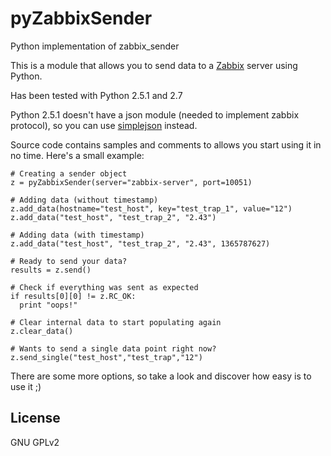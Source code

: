 # pyZabbixSender
Python implementation of zabbix_sender

This is a module that allows you to send data to a [Zabbix] server using Python.

Has been tested with Python 2.5.1 and 2.7

Python 2.5.1 doesn't have a json module (needed to implement zabbix protocol), so you can use [simplejson] instead.

Source code contains samples and comments to allows you start using it in no time. Here's a small example:
```
# Creating a sender object
z = pyZabbixSender(server="zabbix-server", port=10051)

# Adding data (without timestamp)
z.add_data(hostname="test_host", key="test_trap_1", value="12")
z.add_data("test_host", "test_trap_2", "2.43")

# Adding data (with timestamp)
z.add_data("test_host", "test_trap_2", "2.43", 1365787627)

# Ready to send your data?
results = z.send()

# Check if everything was sent as expected
if results[0][0] != z.RC_OK:
  print "oops!"

# Clear internal data to start populating again
z.clear_data()

# Wants to send a single data point right now?
z.send_single("test_host","test_trap","12")
```

There are some more options, so take a look and discover how easy is to use it ;)


License
----

GNU GPLv2

[Zabbix]:http://www.zabbix.com/
[simplejson]:https://simplejson.readthedocs.org/en/latest/

